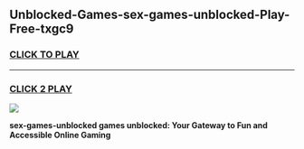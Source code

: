 
## Unblocked-Games-sex-games-unblocked-Play-Free-txgc9
<h3>
<a href="https://premium76.site?title=sex-games-unblocked&ref=10A">CLICK TO PLAY</a></h3>
<hr>

<h3>
<a href="https://premium76.site?title=sex-games-unblocked&ref=10A">CLICK 2 PLAY</a>
  
</h3>

<a href="https://premium76.site?title=sex-games-unblocked&ref=10A"><img src="https://clearcache.store/games.png"></a>


**sex-games-unblocked games unblocked: Your Gateway to Fun and Accessible Online Gaming**
